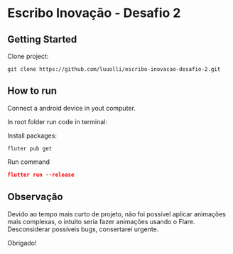 # Escribo Inovação - Desafio 2

## Getting Started

Clone project:
```shell
git clone https://github.com/luuolli/escribo-inovacao-desafio-2.git
```

## How to run
Connect a android device in yout computer.

In root folder run code in terminal:

Install packages:
```shell
fluter pub get
```

Run command
```json
flutter run --release
```

## Observação
Devido ao tempo mais curto de projeto, não foi possível aplicar animações mais complexas, o intuito seria fazer animações usando o Flare. Desconsiderar possíveis bugs, consertarei urgente.

Obrigado!
